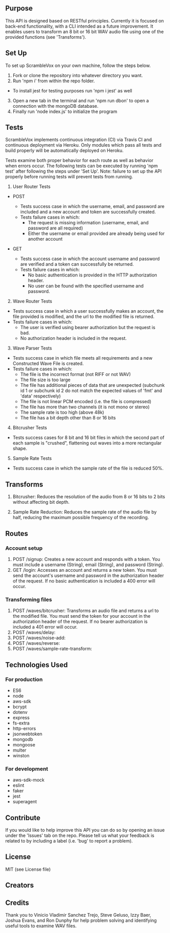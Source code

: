 ## Purpose
This API is designed based on RESTful principles. Currently it is focused on back-end functionality, with a CLI intended as a future improvement. It enables users to transform an 8 bit or 16 bit WAV audio file using one of the provided functions (see 'Transforms').

## Set Up
To set up ScrambleVox on your own machine, follow the steps below.

1. Fork or clone the repository into whatever directory you want.
2. Run 'npm i' from within the repo folder.
  * To install jest for testing purposes run 'npm i jest' as well

3. Open a new tab in the terminal and run 'npm run dbon' to open a connection with the mongoDB database.
4. Finally run 'node index.js' to initialize the program


## Tests
ScrambleVox implements continuous integration (CI) via Travis CI and continuous deployment via Heroku. Only modules which pass all tests and build properly will be automatically deployed on Heroku.

Tests examine both proper behavior for each route as well as behavior when errors occur. The following tests can be executed by running 'npm test' after following the steps under 'Set Up'. Note: failure to set up the API properly before running tests will prevent tests from running.

1. User Router Tests
  * POST
    * Tests success case in which the username, email, and password are included and a new account and token are successfully created.
    * Tests failure cases in which:
      * The request is missing information (username, email, and password are all required)
      * Either the username or email provided are already being used for another account

  * GET
    * Tests success case in which the account username and password are verified and a token can successfully be returned.
    * Tests failure cases in which:
      * No basic authentication is provided in the HTTP authorization header.
      * No user can be found with the specified username and password.

2. Wave Router Tests
  * Tests success case in which a user successfully makes an account, the file provided is modified, and the url to the modified file is returned.
  * Tests failure cases in which:
    * The user is verified using bearer authorization but the request is bad.
    * No authorization header is included in the request.

3. Wave Parser Tests
  * Tests success case in which file meets all requirements and a new Constructed Wave File is created.
  * Tests failure cases in which:
    * The file is the incorrect format (not RIFF or not WAV)
    * The file size is too large
    * The file has additional pieces of data that are unexpected (subchunk id 1 or subchunk id 2 do not match the expected values of 'fmt' and 'data' respectively)
    * The file is not linear PCM encoded (i.e. the file is compressed)
    * The file has more than two channels (it is not mono or stereo)
    * The sample rate is too high (above 48k)
    * The file has a bit depth other than 8 or 16 bits

4. Bitcrusher Tests
  * Tests success cases for 8 bit and 16 bit files in which the second part of each sample is "crushed", flattening out waves into a more rectangular shape.

5. Sample Rate Tests
  * Tests success case in which the sample rate of the file is reduced 50%.

## Transforms
1. Bitcrusher: Reduces the resolution of the audio from 8 or 16 bits to 2 bits without affecting bit depth.

2. Sample Rate Reduction: Reduces the sample rate of the audio file by half, reducing the maximum possible frequency of the recording.

## Routes
### Account setup
1. POST /signup: Creates a new account and responds with a token. You must include a username (String), email (String), and password (String).
2. GET /login: Accesses an account and returns a new token. You must send the account's username and password in the authorization header of the request. If no basic authentication is included a 400 error will occur.

### Transforming files
1. POST /waves/bitcrusher: Transforms an audio file and returns a url to the modified file. You must send the token for your account in the authorization header of the request. If no bearer authorization is included a 401 error will occur.
2. POST /waves/delay:
3. POST /waves/noise-add:
4. POST /waves/reverse:
5. POST /waves/sample-rate-transform:

<!-- Do we want to include the section below? I don't think they're required but they were in some of the READMEs of the examples Vinicio shared -->

<!-- ## Internal Infrastructure/Code Examples
1. models (user and wave)
2. middleware (express, fs-extra?, error, logger, basic auth, bearer auth) -->

## Technologies Used
### For production
* ES6
* node
* aws-sdk
* bcrypt
* dotenv
* express
* fs-extra
* http-errors
* jsonwebtoken
* mongodb
* mongoose
* multer
* winston

### For development
* aws-sdk-mock
* eslint
* faker
* jest
* superagent

<!-- * libraries we used, if any -->

## Contribute
If you would like to help improve this API you can do so by opening an issue under the 'Issues' tab on the repo. Please tell us what your feedback is related to by including a label (i.e. 'bug' to report a problem).

## License
MIT (see License file)

## Creators

## Credits
Thank you to Vinicio Vladimir Sanchez Trejo, Steve Geluso, Izzy Baer, Joshua Evans, and Ron Dunphy for help problem solving and identifying useful tools to examine WAV files.

